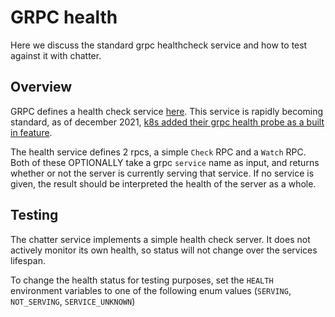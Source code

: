 # GRPC health

Here we discuss the standard grpc healthcheck service and how to test against it with chatter.

## Overview

GRPC defines a health check service [here](https://github.com/grpc/grpc/blob/master/src/proto/grpc/health/v1/health.proto). This service is rapidly becoming standard, as of december 2021, [k8s added their grpc health probe as a built in feature](https://kubernetes.io/blog/2018/10/01/health-checking-grpc-servers-on-kubernetes/).

The health service defines 2 rpcs, a simple `Check` RPC and a `Watch` RPC. Both of these OPTIONALLY take a grpc `service` name as input, and returns whether or not the server is currently serving that service. If no service is given, the result should be interpreted the health of the server as a whole.

## Testing

The chatter service implements a simple health check server. It does not actively monitor its own health, so status will not change over the services lifespan.

To change the health status for testing purposes, set the `HEALTH` environment variables to one of the following enum values (`SERVING`, `NOT_SERVING`, `SERVICE_UNKNOWN`)